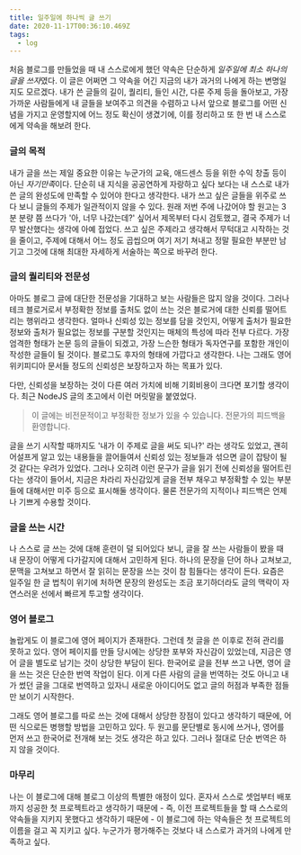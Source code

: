 ```yaml
---
title: 일주일에 하나씩 글 쓰기
date: 2020-11-17T00:36:10.469Z
tags:
  - log
---
```


처음 블로그를 만들었을 때 내 스스로에게 했던 약속은 단순하게 *일주일에 최소 하나의 글을 쓰자*였다. 이 글은 어쩌면 그 약속을 어긴 지금의 내가 과거의 나에게 하는 변명일지도 모르겠다. 내가 쓴 글들의 길이, 퀄리티, 들인 시간, 다룬 주제 등을 돌아보고, 가장 가까운 사람들에게 내 글들을 보여주고 의견을 수렴하고 나서 앞으로 블로그를 어떤 신념을 가지고 운영할지에 어느 정도 확신이 생겼기에, 이를 정리하고 또 한 번 내 스스로에게 약속을 해보려 한다.

### 글의 목적

내가 글을 쓰는 제일 중요한 이유는 누군가의 교육, 애드센스 등을 위한 수익 창출 등이 아닌 *자기만족*이다. 단순히 내 지식을 공공연하게 자랑하고 싶다 보다는 내 스스로 내가 쓴 글의 완성도에 만족할 수 있어야 한다고 생각한다. 내가 쓰고 싶은 글들을 위주로 쓰다 보니 글들의 주제가 일관적이지 않을 수 있다. 원래 저번 주에 나갔어야 할 원고는 3분 분량 쯤 쓰다가 '아, 너무 나갔는데?' 싶어서 제목부터 다시 검토했고, 결국 주제가 너무 발산했다는 생각에 아예 접었다. 쓰고 싶은 주제라고 생각해서 무턱대고 시작하는 것을 줄이고, 주제에 대해서 어느 정도 곱씹으며 여기 저기 쳐내고 정말 필요한 부분만 남기고 그것에 대해 최대한 자세하게 서술하는 쪽으로 바꾸려 한다.

### 글의 퀄리티와 전문성

아마도 블로그 글에 대단한 전문성을 기대하고 보는 사람들은 많지 않을 것이다. 그러나 테크 블로거로서 부정확한 정보를 출처도 없이 쓰는 것은 블로거에 대한 신뢰를 떨어트리는 행위라고 생각한다. 얼마나 신뢰성 있는 정보를 담을 것인지, 어떻게 출처가 필요한 정보와 출처가 필요없는 정보를 구분할 것인지는 매체의 특성에 따라 전부 다르다. 가장 엄격한 형태가 논문 등의 글들이 되겠고, 가장 느슨한 형태가 독자연구를 포함한 개인이 작성한 글들이 될 것이다. 블로그도 후자의 형태에 가깝다고 생각한다. 나는 그래도 영어 위키피디아 문서들 정도의 신뢰성은 보장하고자 하는 목표가 있다.

다만, 신뢰성을 보장하는 것이 다른 여러 가치에 비해 기회비용이 크다면 포기할 생각이다. 최근 NodeJS 글의 초고에서 이런 머릿말을 붙였었다.

> 이 글에는 비전문적이고 부정확한 정보가 있을 수 있습니다. 전문가의 피드백을 환영합니다.

글을 쓰기 시작할 때까지도 '내가 이 주제로 글을 써도 되나?' 라는 생각도 있었고, 괜히 어설프게 알고 있는 내용들을 끌어들여서 신뢰성 있는 정보들과 섞으면 글이 잡탕이 될 것 같다는 우려가 있었다. 그러나 오히려 이런 문구가 글을 읽기 전에 신뢰성을 떨어트린다는 생각이 들어서, 지금은 차라리 자신감있게 글을 전부 채우고 부정확할 수 있는 부분들에 대해서만 미주 등으로 표시해둘 생각이다. 물론 전문가의 지적이나 피드백은 언제나 기쁘게 수용할 것이다.

### 글을 쓰는 시간

나 스스로 글 쓰는 것에 대해 훈련이 덜 되어있다 보니, 글을 잘 쓰는 사람들이 봤을 때 내 문장이 어떻게 다가갈지에 대해서 고민하게 된다. 하나의 문장을 단어 하나 고쳐보고, 문맥을 고쳐보고 하면서 잘 읽히는 문장을 쓰는 것이 참 힘들다는 생각이 든다. 요즘은 일주일 한 글 법칙이 위기에 처하면 문장의 완성도는 조금 포기하더라도 글의 맥락이 자연스러운 선에서 빠르게 투고할 생각이다.

### 영어 블로그

놀랍게도 이 블로그에 영어 페이지가 존재한다. 그런데 첫 글을 쓴 이후로 전혀 관리를 못하고 있다. 영어 페이지를 만들 당시에는 상당한 포부와 자신감이 있었는데, 지금은 영어 글을 별도로 남기는 것이 상당한 부담이 된다. 한국어로 글을 전부 쓰고 나면, 영어 글을 쓰는 것은 단순한 번역 작업이 된다. 이게 다른 사람의 글을 번역하는 것도 아니고 내가 썼던 글을 그대로 번역하고 있자니 새로운 아이디어도 없고 글의 허점과 부족한 점들만 보이기 시작한다.

그래도 영어 블로그를 따로 쓰는 것에 대해서 상당한 장점이 있다고 생각하기 때문에, 어떤 식으로든 병행할 방법을 고민하고 있다. 두 원고를 문단별로 동시에 쓰거나, 영어를 먼저 쓰고 한국어로 전개해 보는 것도 생각은 하고 있다. 그러나 절대로 단순 번역은 하지 않을 것이다.

### 마무리

나는 이 블로그에 대해 블로그 이상의 특별한 애정이 있다. 혼자서 스스로 셋업부터 배포까지 성공한 첫 프로젝트라고 생각하기 때문에 - 즉, 이전 프로젝트들을 할 때 스스로의 약속들을 지키지 못했다고 생각하기 때문에 - 이 블로그에 하는 약속들은 첫 프로젝트의 이름을 걸고 꼭 지키고 싶다. 누군가가 평가해주는 것보다 내 스스로가 과거의 나에게 만족하고 싶다.
